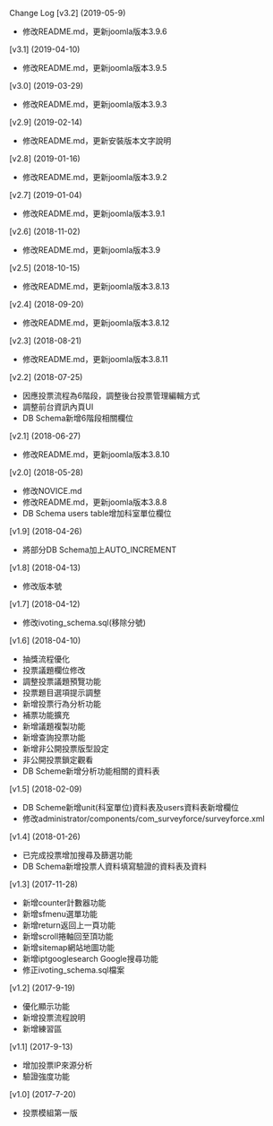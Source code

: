 Change Log
[v3.2] (2019-05-9)
- 修改README.md，更新joomla版本3.9.6

[v3.1] (2019-04-10)
- 修改README.md，更新joomla版本3.9.5

[v3.0] (2019-03-29)
- 修改README.md，更新joomla版本3.9.3

[v2.9] (2019-02-14)
- 修改README.md，更新安裝版本文字說明

[v2.8] (2019-01-16)
- 修改README.md，更新joomla版本3.9.2

[v2.7] (2019-01-04)
- 修改README.md，更新joomla版本3.9.1

[v2.6] (2018-11-02)
- 修改README.md，更新joomla版本3.9

[v2.5] (2018-10-15)
- 修改README.md，更新joomla版本3.8.13

[v2.4] (2018-09-20)
- 修改README.md，更新joomla版本3.8.12

[v2.3] (2018-08-21)
- 修改README.md，更新joomla版本3.8.11

[v2.2] (2018-07-25)
- 因應投票流程為6階段，調整後台投票管理編輯方式
- 調整前台資訊內頁UI
- DB Schema新增6階段相關欄位

[v2.1] (2018-06-27)
- 修改README.md，更新joomla版本3.8.10

[v2.0] (2018-05-28)
- 修改NOVICE.md
- 修改README.md，更新joomla版本3.8.8
- DB Schema users table增加科室單位欄位

[v1.9] (2018-04-26)
- 將部分DB Schema加上AUTO_INCREMENT

[v1.8] (2018-04-13)
- 修改版本號

[v1.7] (2018-04-12)
- 修改ivoting_schema.sql(移除分號)

[v1.6] (2018-04-10)
- 抽獎流程優化
- 投票議題欄位修改
- 調整投票議題預覽功能
- 投票題目選項提示調整
- 新增投票行為分析功能
- 補票功能擴充
- 新增議題複製功能
- 新增查詢投票功能
- 新增非公開投票版型設定
- 非公開投票鎖定觀看
- DB Scheme新增分析功能相關的資料表

[v1.5] (2018-02-09)
- DB Scheme新增unit(科室單位)資料表及users資料表新增欄位
- 修改administrator/components/com_surveyforce/surveyforce.xml


[v1.4] (2018-01-26)
- 已完成投票增加搜尋及篩選功能
- DB Schema新增投票人資料填寫驗證的資料表及資料

[v1.3] (2017-11-28)

- 新增counter計數器功能
- 新增sfmenu選單功能
- 新增return返回上一頁功能
- 新增scroll捲軸回至頂功能
- 新增sitemap網站地圖功能
- 新增iptgooglesearch Google搜尋功能
- 修正ivoting_schema.sql檔案

[v1.2] (2017-9-19)

- 優化顯示功能
- 新增投票流程說明
- 新增練習區

[v1.1] (2017-9-13)

- 增加投票IP來源分析
- 驗證強度功能

[v1.0] (2017-7-20)

- 投票模組第一版
